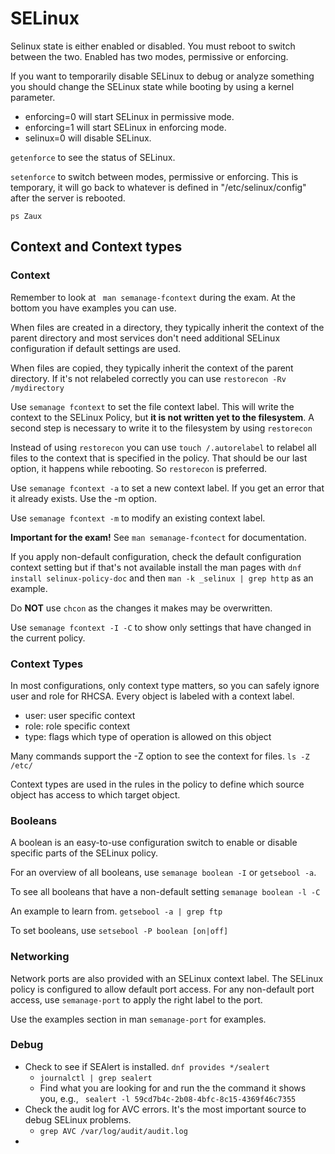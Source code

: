 # SELinux

Selinux state is either enabled or disabled. You must reboot to switch between the two.
Enabled has two modes, permissive or enforcing.

If you want to temporarily disable SELinux to debug or analyze something you should
change the SELinux state while booting by using a kernel parameter.

- enforcing=0 will start SELinux in permissive mode. 
- enforcing=1 will start SELinux in enforcing mode.
- selinux=0 will disable SELinux.

``getenforce`` to see the status of SELinux.

``setenforce`` to switch between modes, permissive or enforcing. This is temporary, it will go back
to whatever is defined in "/etc/selinux/config" after the server is rebooted.

``ps Zaux``

## Context and Context types

### Context

Remember to look at `` man semanage-fcontext`` during the exam. At the bottom you have examples you can use.

When files are created in a directory, they typically inherit the context of the parent directory and most services don't need additional SELinux configuration if default settings are used.

When files are copied, they typically inherit the context of the parent directory. If it's not relabeled correctly you can use ``restorecon -Rv /mydirectory`` 

Use ``semanage fcontext`` to set the file context label. This will write the context to the SELinux Policy, but **it is not written yet to the filesystem**.
A second step is necessary to write it to the filesystem by using ``restorecon``

Instead of using ``restorecon`` you can use ``touch /.autorelabel`` to relabel all files to the context that is specified in the policy. That should be our last option, it happens while rebooting.
So ``restorecon`` is preferred.


Use ``semanage fcontext -a`` to set a new context label. If you get an error that it already exists. Use the -m option.

Use ``semanage fcontext -m`` to modify an existing context label.

**Important for the exam!** See ``man semanage-fcontect`` for documentation.

If you apply non-default configuration, check the default configuration context setting but if that's not available install the man pages with  ``dnf install selinux-policy-doc`` and then ``man -k _selinux | grep http`` as an example.

Do **NOT** use ``chcon`` as the changes it makes may be overwritten.

Use ``semanage fcontext -I -C`` to show only settings that have changed in the current policy.

### Context Types

In most configurations, only context type matters, so you can safely ignore user and role for RHCSA. Every object is labeled with a context label.

- user: user specific context
- role: role specific context
- type: flags which type of operation is allowed on this object


Many commands support the -Z option to see the context for files.
``ls -Z /etc/``

Context types are used in the rules in the policy to define which source object has access to which target object.

### Booleans

A boolean is an easy-to-use configuration switch to enable or disable specific parts of the SELinux policy.

For an overview of all booleans, use ``semanage boolean -I`` or ``getsebool -a``.

To see all booleans that have a non-default setting ``semanage boolean -l -C`` 

An example to learn from. ``getsebool -a | grep ftp``

To set booleans, use ``setsebool -P boolean [on|off]``

### Networking

Network ports are also provided with an SELinux context label. The SELinux policy is configured to allow default port access. For any non-default port access, use ``semanage-port`` to apply the right label to the port.

Use the examples section in man ``semanage-port`` for examples.

### Debug

- Check to see if SEAlert is installed. ``dnf provides */sealert``
  - ``journalctl | grep sealert``
  - Find what you are looking for and run the the command it shows you, e.g., `` sealert -l 59cd7b4c-2b08-4bfc-8c15-4369f46c7355``
- Check the audit log for AVC errors. It's the most important source to debug SELinux problems.
  - ``grep AVC /var/log/audit/audit.log``
- 
